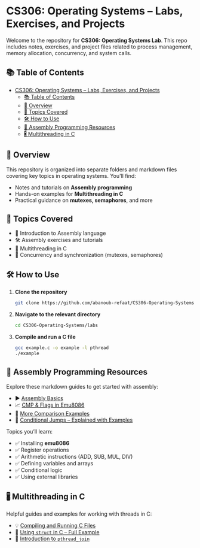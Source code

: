 # CS306: Operating Systems – Labs, Exercises, and Projects

Welcome to the repository for **CS306: Operating Systems Lab**. This repo includes notes, exercises, and project files related to process management, memory allocation, concurrency, and system calls.

## 📚 Table of Contents

- [CS306: Operating Systems – Labs, Exercises, and Projects](#cs306-operating-systems--labs-exercises-and-projects)
  - [📚 Table of Contents](#-table-of-contents)
  - [📘 Overview](#-overview)
  - [🧠 Topics Covered](#-topics-covered)
  - [🛠️ How to Use](#️-how-to-use)
  - [🦾 Assembly Programming Resources](#-assembly-programming-resources)
  - [🖁️ Multithreading in C](#️-multithreading-in-c)

## 📘 Overview

This repository is organized into separate folders and markdown files covering key topics in operating systems. You'll find:

- Notes and tutorials on **Assembly programming**
- Hands-on examples for **Multithreading in C**
- Practical guidance on **mutexes, semaphores**, and more

## 🧠 Topics Covered

- 🏁 Introduction to Assembly language
- 🛠️ Assembly exercises and tutorials
- 🔀 Multithreading in C
- 🔐 Concurrency and synchronization (mutexes, semaphores)

## 🛠️ How to Use

1. **Clone the repository**

   ```bash
   git clone https://github.com/abanoub-refaat/CS306-Operating-Systems.git
   ```

2. **Navigate to the relevant directory**

   ```bash
   cd CS306-Operating-Systems/labs
   ```

3. **Compile and run a C file**

   ```bash
   gcc example.c -o example -l pthread
   ./example
   ```

## 🦾 Assembly Programming Resources

Explore these markdown guides to get started with assembly:

- ▶️ [Assembly Basics](./resources/assembly-basics.md)
- 📈 [CMP & Flags in Emu8086](./resources/CMP-and-Flags.md)
- 📁 [More Comparison Examples](./resources/Comparison.md)
- 🔄 [Conditional Jumps – Explained with Examples](./resources/conditional-jumps.md)

Topics you’ll learn:

- ✅ Installing **emu8086**
- ✅ Register operations
- ✅ Arithmetic instructions (ADD, SUB, MUL, DIV)
- ✅ Defining variables and arrays
- ✅ Conditional logic
- ✅ Using external libraries

## 🖁️ Multithreading in C

Helpful guides and examples for working with threads in C:

- 💡 [Compiling and Running C Files](./resources/compile-and-run-c-files.md)
- 🧱 [Using `struct` in C – Full Example](./resources/struct-in-C.md)
- 🔗 [Introduction to `pthread_join`](./resources/pthread_join.md)
